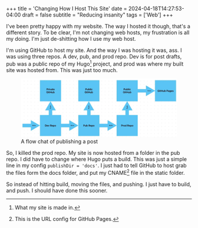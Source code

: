 +++
title = 'Changing How I Host This Site'
date = 2024-04-18T14:27:53-04:00
draft = false
subtitle = "Reducing insanity"
tags = ['Web']
+++

I've been pretty happy with my website. The way I hosted it though, that's a different story. To be clear, I'm not changing web hosts, my frustration is all my doing. I'm just de-shitting how I use my web host.

I'm using GitHub to host my site. And the way I was hosting it was, ass. I was using three repos. A dev, pub, and prod repo. Dev is for post drafts, pub was a public repo of my Hugo[^1] project, and prod was where my built site was hosted from. This was just too much.

<figure>
	<img src="fig1.webp"/>
	<figcaption>A flow chat of publishing a post</figcaption>
</figure>

So, I killed the prod repo. My site is now hosted from a folder in the pub repo. I did have to change where Hugo puts a build. This was just a simple line in my config `publishDir = 'docs'`. I just had to tell GitHub to host grab the files form the docs folder, and put my CNAME[^2] file in the static folder.

So instead of hitting build, moving the files, and pushing. I just have to build, and push. I should have done this sooner.

[^1]: What my site is made in.

[^2]: This is the URL config for GitHub Pages.